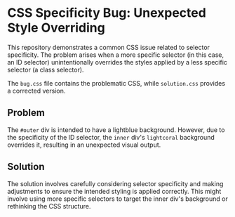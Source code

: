 # CSS Specificity Bug: Unexpected Style Overriding

This repository demonstrates a common CSS issue related to selector specificity.  The problem arises when a more specific selector (in this case, an ID selector) unintentionally overrides the styles applied by a less specific selector (a class selector).

The `bug.css` file contains the problematic CSS, while `solution.css` provides a corrected version.

## Problem
The `#outer` div is intended to have a lightblue background.  However, due to the specificity of the ID selector, the `inner` div's `lightcoral` background overrides it, resulting in an unexpected visual output.

## Solution
The solution involves carefully considering selector specificity and making adjustments to ensure the intended styling is applied correctly.
This might involve using more specific selectors to target the inner div's background or rethinking the CSS structure. 